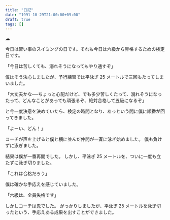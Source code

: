 ```yaml
---
title: "日記"
date: "1991-10-29T21:00:00+09:00"
draft: true
tags: []
---
```


__☁__

今日は習い事のスイミングの日です。それも今日は六級から昇格するための検定日です。

「今日は苦しくても、溺れそうになってもやり通すぞ」

僕はそう決心しましたが、予行練習では平泳ぎ 25 メートルで三回もたってしまいました。

「大丈夫かな──ちょっと心配だけど、でも多少苦しくたって、溺れそうになったって、どんなことがあっても頑張るぞ、絶対合格して五級になるぞ」

と今一度決意を決めていたら、検定の時間となり、あっという間に僕に順番が回ってきました。

「よーい、どん！」

コーチが声を上げると僕と横に並んだ仲間が一斉に泳ぎ始めました。
僕も負けずに泳ぎました。

結果は僕が一番再開でした。
しかし、平泳ぎ 25 メートルを、ついに一度も立たずに泳ぎ切りました。

「これは合格だろう」

僕は確かな手応えを感じていました。

「六級は、全員失格です」

しかしコーチは鬼でした。
がっかりしましたが、平泳ぎ 25 メートルを泳ぎ切ったという、手応えある成果を出すことができました。

